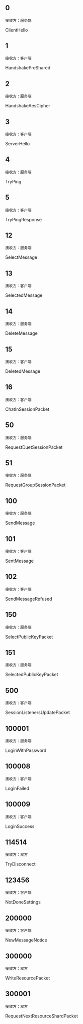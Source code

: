 #  

## 0

```
接收方：服务端
```

ClientHello

## 1

```
接收方：客户端
```

HandshakePreShared

## 2

```
接收方：服务端
```

HandshakeAesCipher

## 3

```
接收方：客户端
```

ServerHello

## 4

```
接收方：服务端
```

TryPing

## 5

```
接收方：客户端
```

TryPingResponse

## 12

```
接收方：服务端
```

SelectMessage

## 13

```
接收方：客户端
```

SelectedMessage

## 14

```
接收方：服务端
```

DeleteMessage

## 15

```
接收方：客户端
```

DeletedMessage

## 16

```
接收方：客户端
```

ChatInSessionPacket

## 50

```
接收方：服务端
```

RequestDuetSessionPacket

## 51

```
接收方：服务端
```

RequestGroupSessionPacket

## 100

```
接收方：服务端
```

SendMessage

## 101

```
接收方：客户端
```

SentMessage

## 102

```
接收方：客户端
```

SendMessageRefused

## 150

```
接收方：服务端
```

SelectPublicKeyPacket

## 151

```
接收方：服务端
```

SelectedPublicKeyPacket

## 500

```
接收方：客户端
```

SessionListenersUpdatePacket

## 100001

```
接收方：服务端
```

LoginWithPassword

## 100008

```
接收方：客户端
```

LoginFailed

## 100009

```
接收方：客户端
```

LoginSuccess

## 114514

```
接收方：双方
```

TryDisconnect

## 123456

```
接收方：客户端 
```

NotDoneSettings

## 200000

```
接收方：客户端 
```

NewMessageNotice

## 300000

```
接收方：双方 
```

WriteResourcePacket

## 300001

```
接收方：双方 
```

RequestNextResourceShardPacket